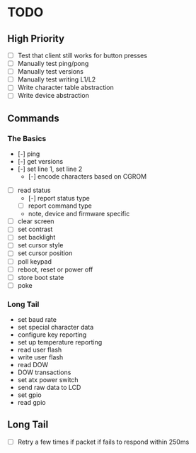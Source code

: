 # TODO

## High Priority

- [ ] Test that client still works for button presses
- [ ] Manually test ping/pong
- [ ] Manually test versions
- [ ] Manually test writing L1/L2
- [ ] Write character table abstraction
- [ ] Write device abstraction

## Commands

### The Basics

- [-] ping
- [-] get versions
- [-] set line 1, set line 2
  - [-] encode characters based on CGROM
- [ ] read status
  - [-] report status type
  - [ ] report command type
  - note, device and firmware specific
- [ ] clear screen
- [ ] set contrast
- [ ] set backlight
- [ ] set cursor style
- [ ] set cursor position
- [ ] poll keypad
- [ ] reboot, reset or power off
- [ ] store boot state
- [ ] poke

### Long Tail

- set baud rate
- set special character data
- configure key reporting
- set up temperature reporting
- read user flash
- write user flash
- read DOW
- DOW transactions
- set atx power switch
- send raw data to LCD
- set gpio
- read gpio

## Long Tail

- [ ] Retry a few times if packet if fails to respond within 250ms
